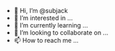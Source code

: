 - 👋 Hi, I’m @subjack
- 👀 I’m interested in ...
- 🌱 I’m currently learning ...
- 💞️ I’m looking to collaborate on ...
- 📫 How to reach me ...

<!---
subjack/subjack is a ✨ special ✨ repository because its `README.md` (this file) appears on your GitHub profile.
You can click the Preview link to take a look at your changes.
--->
